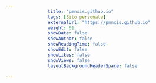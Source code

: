 ---
                title: "pmnxis.github.io"
                tags: [Sito personale]
                externalUrl: "https://pmnxis.github.io"
                weight: 61
                showDate: false
                showAuthor: false
                showReadingTime: false
                showEdit: false
                showLikes: false
                showViews: false
                layoutBackgroundHeaderSpace: false
                ---

